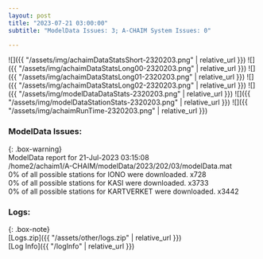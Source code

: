 ```yaml
---
layout: post
title: "2023-07-21 03:00:00"
subtitle: "ModelData Issues: 3; A-CHAIM System Issues: 0"

---
```


![]({{ "/assets/img/achaimDataStatsShort-2320203.png" | relative_url }})
![]({{ "/assets/img/achaimDataStatsLong00-2320203.png" | relative_url }})
![]({{ "/assets/img/achaimDataStatsLong01-2320203.png" | relative_url }})
![]({{ "/assets/img/achaimDataStatsLong02-2320203.png" | relative_url }})
![]({{ "/assets/img/modelDataDataStats-2320203.png" | relative_url }})
![]({{ "/assets/img/modelDataStationStats-2320203.png" | relative_url }})
![]({{ "/assets/img/achaimRunTime-2320203.png" | relative_url }})


### ModelData Issues:  
  
{: .box-warning}  
 ModelData report for 21-Jul-2023 03:15:08   
 /home2/achaim1/A-CHAIM/modelData/2023/202/03/modelData.mat   
 0% of all possible stations for IONO were downloaded. x728   
 0% of all possible stations for KASI were downloaded. x3733   
 0% of all possible stations for KARTVERKET were downloaded. x3442   
  


### Logs:  
  
{: .box-note}  
[Logs.zip]({{ "/assets/other/logs.zip" | relative_url }})  
[Log Info]({{ "/logInfo" | relative_url }})  
